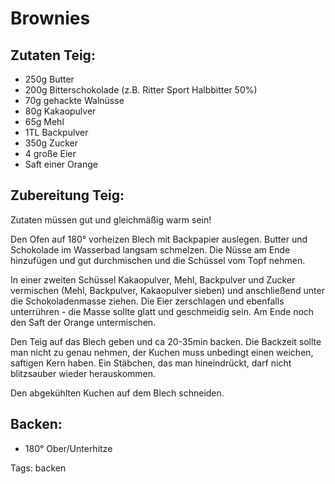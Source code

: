Brownies
===================


Zutaten Teig:
-------------
 * 250g Butter
 * 200g Bitterschokolade (z.B. Ritter Sport Halbbitter 50%)
 * 70g gehackte Walnüsse
 * 80g Kakaopulver
 * 65g Mehl
 * 1TL Backpulver
 * 350g Zucker
 * 4 große Eier
 * Saft einer Orange


Zubereitung Teig:
-------------

Zutaten müssen gut und gleichmäßig warm sein!

Den Ofen auf 180° vorheizen Blech mit Backpapier auslegen.
Butter und Schokolade im Wasserbad langsam schmelzen. Die Nüsse am Ende hinzufügen und gut durchmischen und die Schüssel vom Topf nehmen.

In einer zweiten Schüssel Kakaopulver, Mehl, Backpulver und Zucker vermischen (Mehl, Backpulver, Kakaopulver sieben) und
anschließend unter die Schokoladenmasse ziehen. Die Eier zerschlagen und ebenfalls unterrühren - die Masse sollte glatt und geschmeidig sein.
Am Ende noch den Saft der Orange untermischen.

Den Teig auf das Blech geben und ca 20-35min backen. Die Backzeit sollte man nicht zu genau nehmen, der Kuchen muss
unbedingt einen weichen, saftigen Kern haben. Ein Stäbchen, das man hineindrückt, darf nicht blitzsauber wieder herauskommen.

Den abgekühlten Kuchen auf dem Blech schneiden.


Backen:
-------------
 * 180° Ober/Unterhitze

Tags: backen
